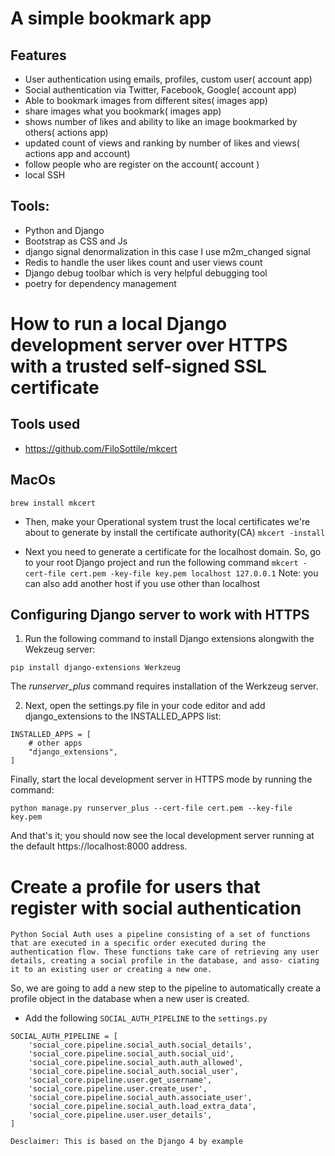 # A simple bookmark app

## Features
* User authentication using emails, profiles, custom user( account app)
* Social authentication via Twitter, Facebook, Google( account app)
* Able to bookmark images from different sites( images app)
* share images what you bookmark( images app)
* shows number of likes and ability to like an image bookmarked by others( actions app)
* updated count of views and ranking by number of likes and views( actions app and account)
* follow people who are register on the account( account )
* local SSH

## Tools:
* Python and Django
* Bootstrap as CSS and Js
* django signal denormalization in this case I use m2m_changed signal
* Redis to handle the user likes count and user views count
* Django debug toolbar which is very helpful debugging tool
* poetry for dependency management



# How to run a local Django development server over HTTPS with a trusted self-signed SSL certificate

## Tools used
- https://github.com/FiloSottile/mkcert

## MacOs
`brew install mkcert`

* Then, make your Operational system trust the local certificates we're about to generate by install the certificate authority(CA)
`mkcert -install`

* Next you need to generate a certificate for the localhost domain. So, go to your root Django project and run the following command
`mkcert -cert-file cert.pem -key-file key.pem localhost 127.0.0.1`
Note: you can also add another host if you use other than localhost

## Configuring Django server to work with HTTPS
1. Run the following command to install Django extensions alongwith the Wekzeug server:

`pip install django-extensions Werkzeug`

The *runserver_plus* command requires installation of the Werkzeug server.

2. Next, open the settings.py file in your code editor and add django_extensions to the INSTALLED_APPS list:

```
INSTALLED_APPS = [
    # other apps
    "django_extensions",
]
```
Finally, start the local development server in HTTPS mode by running the command:

`python manage.py runserver_plus --cert-file cert.pem --key-file key.pem`

And that's it; you should now see the local development server running at the default https://localhost:8000 address.


# Create a profile for users that register with social authentication
 `Python Social Auth uses a pipeline consisting of a set of functions that are executed in a specific order executed during the authentication flow. These functions take care of retrieving any user details, creating a social profile in the database, and asso- ciating it to an existing user or creating a new one.`

 So, we are going to add a new step to the pipeline to automatically create a profile object in the database when a new user is created.

- Add the following `SOCIAL_AUTH_PIPELINE` to the `settings.py`

```
SOCIAL_AUTH_PIPELINE = [
    'social_core.pipeline.social_auth.social_details',
    'social_core.pipeline.social_auth.social_uid',
    'social_core.pipeline.social_auth.auth_allowed',
    'social_core.pipeline.social_auth.social_user',
    'social_core.pipeline.user.get_username',
    'social_core.pipeline.user.create_user',
    'social_core.pipeline.social_auth.associate_user',
    'social_core.pipeline.social_auth.load_extra_data',
    'social_core.pipeline.user.user_details',
]
```

`Desclaimer: This is based on the Django 4 by example `